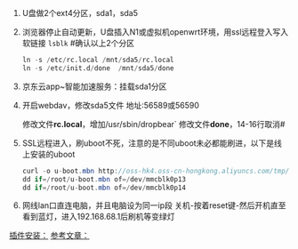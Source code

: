 1. U盘做2个ext4分区，sda1，sda5
2. 浏览器停止自动更新，U盘插入N1或虚拟机openwrt环境，用ssl远程登入写入软链接
    `lsblk`               #确认以上2个分区
    ```python
    ln -s /etc/rc.local /mnt/sda5/rc.local
    ln -s /etc/init.d/done  /mnt/sda5/done
    ```
3. 京东云app~智能加速服务：挂载sda1分区
4. 开启webdav，修改sda5文件
   地址:56589或56590
   
   修改文件**rc.local**，增加/usr/sbin/dropbear`
   修改文件**done**，14-16行取消#
5. SSL远程进入，刷uboot不死，注意的是不同uboot未必都能刷进，以下是线上安装的uboot
 
   ```java
   curl -o u-boot.mbn http://oss-hk4.oss-cn-hongkong.aliyuncs.com/tmp/u-boot.mbn
   dd if=/root/u-boot.mbn of=/dev/mmcblk0p13
   dd if=/root/u-boot.mbn of=/dev/mmcblk0p14
   ```
6.   网线lan口直连电脑，并且电脑设为同一ip段
      关机-按着reset键-然后开机直至看到蓝灯，进入192.168.68.1后刷机等变绿灯

[插件安装：](https://op.dllkids.xyz/packages/)
[参考文章：](https://post.smzdm.com/p/a96dez8p/)
   


